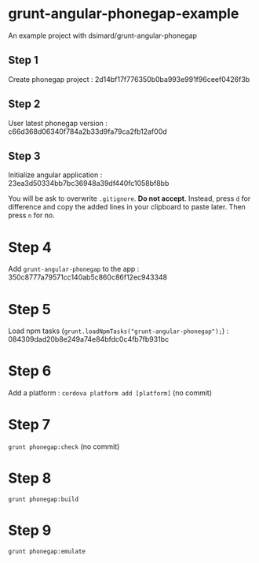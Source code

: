 grunt-angular-phonegap-example
==============================

An example project with dsimard/grunt-angular-phonegap

## Step 1

Create phonegap project : 2d14bf17f776350b0ba993e991f96ceef0426f3b


## Step 2

User latest phonegap version : c66d368d06340f784a2b33d9fa79ca2fb12af00d


## Step 3

Initialize angular application : 23ea3d50334bb7bc36948a39df440fc1058bf8bb

You will be ask to overwrite `.gitignore`. **Do not accept**. Instead, press `d` for difference
and copy the added lines in your clipboard to paste later. Then press `n` for no.

# Step 4

Add `grunt-angular-phonegap` to the app : 350c8777a79571cc140ab5c860c86f12ec943348

# Step 5

Load npm tasks (`grunt.loadNpmTasks("grunt-angular-phonegap");`) : 084309dad20b8e249a74e84bfdc0c4fb7fb931bc

# Step 6

Add a platform : `cordova platform add [platform]` (no commit)

# Step 7

`grunt phonegap:check` (no commit)

# Step 8

`grunt phonegap:build`

# Step 9

`grunt phonegap:emulate`